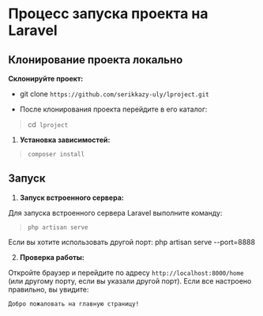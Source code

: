 # Процесс запуска проекта на Laravel

## Клонирование проекта локально
 **Склонируйте проект:**

- git clone `https://github.com/serikkazy-uly/lproject.git`

- После клонирования проекта перейдите в его каталог:

> cd` lproject`

1. **Установка зависимостей:**

> `composer install`

## Запуск

1. **Запуск встроенного сервера:**

Для запуска встроенного сервера Laravel выполните команду:

> `php artisan serve`

Если вы хотите использовать другой порт:
php artisan serve --port=8888

2. **Проверка работы:**

Откройте браузер и перейдите по адресу `http://localhost:8000/home` (или другому порту, если вы указали другой порт). Если все настроено правильно, вы увидите:

`Добро пожаловать на главную страницу!`